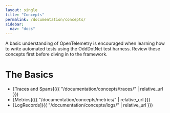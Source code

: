 ```yaml
---
layout: single
title: "Concepts"
permalink: /documentation/concepts/
sidebar:
  nav: "docs"
---
```

A basic understanding of OpenTelemetry is encouraged when learning how to write
automated tests using the OddDotNet test harness. Review these concepts first
before diving in to the framework.

# The Basics
- [Traces and Spans]({{ "/documentation/concepts/traces/" | relative_url }})
- [Metrics]({{ "/documentation/concepts/metrics/" | relative_url }})
- [LogRecords]({{ "/documentation/concepts/logs/" | relative_url }})